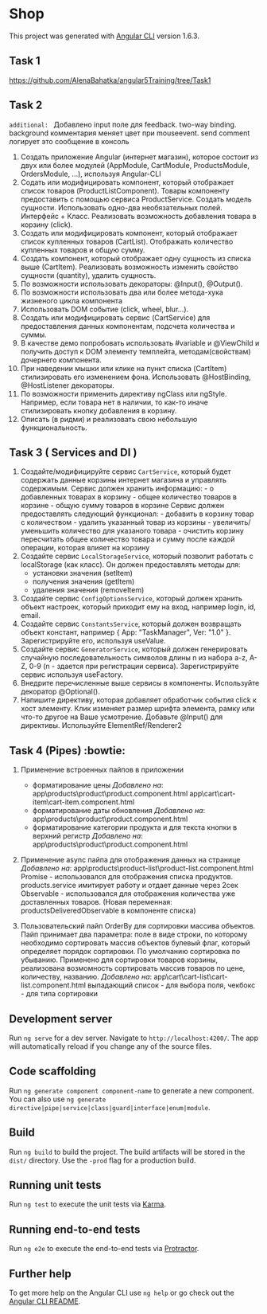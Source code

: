 # Shop

This project was generated with [Angular CLI](https://github.com/angular/angular-cli) version 1.6.3.

## Task 1
https://github.com/AlenaBahatka/angular5Training/tree/Task1

## Task 2 
`additional: ` Добавлено input поле для feedback. two-way binding. background комментария меняет цвет при mouseevent. send comment логирует это сообщение в консоль
1. Создать приложение Angular (интернет магазин), которое состоит из двух или более модулей (AppModule, CartModule, ProductsModule, OrdersModule, ...), используя Angular-CLI
2. Содать или модифицировать компонент, который отображает список товаров (ProductListComponent). 
   Товары компоненту предоставить с помощью сервиса ProductService.
   Создать модель сущности. Использовать одно-два необязательных полей. Интерфейс + Класс. 
   Реализовать возможность добавления товара в корзину (click).
2. Создать или модифицировать компонент, который отображает список купленных товаров (CartList). Отображать количество купленных товаров и общую сумму.
4. Создать компонент, который отображает одну сущность из списка выше (СartItem). Реализовать возможность изменить свойство сущности (quantity), удалить сущность. 
5. По возможности использовать декораторы: @Input(), @Output().
6. По возможности использовать два или более метода-хука жизненого цикла компонента
7. Использовать DOM событие (click, wheel, blur...).
8. Создать или модифицировать сервис (CartService) для предоставления данных компонентам, подсчета количества и суммы.
9. В качестве демо попробовать использовать #variable и @ViewChild и получить доступ к DOM элементу темплейта, методам(свойствам) дочернего компонента.
10. При наведении мышки или клике на пункт списка (CartItem) стилизировать его изменением фона. Использовать @HostBinding, @HostListener декораторы.
11. По возможности применить директиву ngClass или ngStyle. Например, если товара нет в наличии, то как-то иначе стилизировать кнопку добавления в корзину.
12. Описать (в ридми) и реализовать свою небольшую функциональность.

## Task 3 ( Services and DI )
1. Создайте/модифицируйте сервис `CartService`, который будет содержать данные корзины интернет магазина и управлять содержимым.
	Сервис должен хранить информацию: 
		- о добавленных товарах в корзину
		- общее количество товаров в корзине
		- общую сумму товаров в корзине
	Сервис должен предоставлять следующий функционал:
		- добавить в корзину товар с количеством
		- удалить указанный товар из корзины
		- увеличить/уменьшить количество для указаного товара
		- очистить корзину
		пересчитать общее количество товара и сумму после каждой операции, которая влияет на корзину
2. Создайте сервис `LocalStorageService`, который позволит работать с localStorage (как класс). Он должен предоставлять методы для:
	- установки значения (setItem)
	- получения значения (getItem)
	- удаления значения (removeItem)
3. Создайте сервис `ConfigOptionsService`, который должен хранить объект настроек, который  приходит ему на вход, например login, id, email.  
4. Создайте сервис `ConstantsService`, который должен возвращать объект констант, 
   например { App: "TaskManager", Ver: "1.0" }. Зарегистрируйте его, используя useValue.
5. Создайте сервис `GeneratorService`, который должен генерировать случайную последовательность символов длины n 
   из набора a-z, A-Z, 0-9 (n - здается при регистрации сервиса). Зарегистрируйте сервис используя useFactory.
6. Внедрите перечисленные выше сервисы в компоненты. Используйте декоратор @Optional().
7. Напишите директиву, которая добавляет обработчик события click к хост элементу. 
   Клик изменяет размер шрифта элемента, рамку или что-то другое на Ваше усмотрение. 
   Добавьте @Input() для директивы. Используйте ElementRef/Renderer2

## Task 4 (Pipes) :bowtie:

1. Применение встроенных пайпов в приложении
	- форматирование цены
		*Добавлено на*: 
			app\products\product\product.component.html
			app\cart\cart-item\cart-item.component.html
	- форматирование даты обновления
			*Добавлено на*: 
			app\products\product\product.component.html
	- форматирование категории продукта и для текста кнопки в верхний регистр
			*Добавлено на*: 
			app\products\product\product.component.html

2. Применение async пайпа для отображения данных на странице 
*Добавлено на*:
app\products\product-list\product-list.component.html
Promise - использовался для отображения списка продуктов. products.service имитирует работу и отдает данные через 2сек
Observable - использовался для отображения количества уже доставленных товаров. (Новая переменная: productsDeliveredObservable в компоненте списка)

3. Пользовательский пайп OrderBy для сортировки массива объектов. Пайп принимает два параметра: 
	поле в виде строки, по которому необходимо сортировать массив объектов
	булевый флаг, который определяет порядок сортировки. По умолчанию сортировка по убыванию.
Применено для сортировки товаров корзины, реализована возмомность сортировать массив товаров по цене, количеству, названию.
*Добавлено на*:
app\cart\cart-list\cart-list.component.html выпадающий список - для выбора поля, чекбокс - для типа сортировки

## Development server

Run `ng serve` for a dev server. Navigate to `http://localhost:4200/`. The app will automatically reload if you change any of the source files.

## Code scaffolding

Run `ng generate component component-name` to generate a new component. You can also use `ng generate directive|pipe|service|class|guard|interface|enum|module`.

## Build

Run `ng build` to build the project. The build artifacts will be stored in the `dist/` directory. Use the `-prod` flag for a production build.

## Running unit tests

Run `ng test` to execute the unit tests via [Karma](https://karma-runner.github.io).

## Running end-to-end tests

Run `ng e2e` to execute the end-to-end tests via [Protractor](http://www.protractortest.org/).

## Further help

To get more help on the Angular CLI use `ng help` or go check out the [Angular CLI README](https://github.com/angular/angular-cli/blob/master/README.md).
